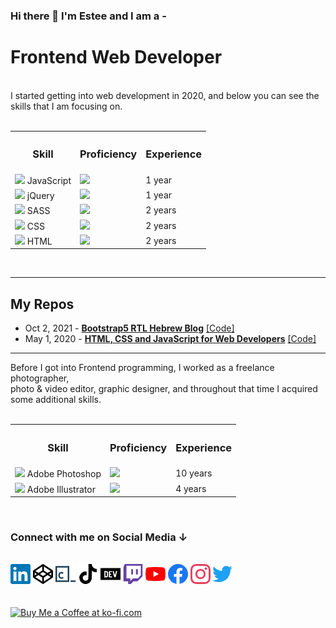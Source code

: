 ### Hi there 👋 I'm Estee and I am a -

<h1>Frontend Web Developer</h1>
<br/>
I started getting into web development in 2020, 
and below you can see the skills that I am focusing on.
<br/>
<br/>
<table width="100%">
    <tr>
      <th><h3>Skill</h3></th>   
      <th><h3>Proficiency</h3></th>  
      <th><h3>Experience</h3></th>  
    </tr>
    <tr>
      <td><img src="https://github.com/esteecodes/icons-and-graphics/blob/main/icomoon/programming/PNG/javascript.png?raw=true"> JavaScript </td>
      <td><img src="https://github.com/esteecodes/icons-and-graphics/blob/main/progress-bar-small/progress-bar-55.png?raw=true"></td>
      <td> 1 year</td>  
    </tr>
    <tr></tr>
    <tr>
      <td><img src="https://github.com/esteecodes/icons-and-graphics/blob/main/icomoon/programming/PNG/jquery.png?raw=true"> jQuery </td>
      <td><img src="https://github.com/esteecodes/icons-and-graphics/blob/main/progress-bar-small/progress-bar-80.png?raw=true"></td>
      <td> 1 year</td>    
    </tr>
    <tr></tr>
    <tr>
      <td><img src="https://github.com/esteecodes/icons-and-graphics/blob/main/icomoon/programming/PNG/sass.png?raw=true"> SASS </td>
      <td><img src="https://github.com/esteecodes/icons-and-graphics/blob/main/progress-bar-small/progress-bar-85.png?raw=true"></td>
      <td> 2 years</td>  
    </tr>
    <tr></tr>
    <tr>
      <td><img src="https://github.com/esteecodes/icons-and-graphics/blob/main/icomoon/programming/PNG/css3.png?raw=true"> CSS </td>
      <td><img src="https://github.com/esteecodes/icons-and-graphics/blob/main/progress-bar-small/progress-bar-85.png?raw=true"></td>
      <td> 2 years</td>  
    </tr>
    <tr></tr>
    <tr>
      <td><img src="https://github.com/esteecodes/icons-and-graphics/blob/main/icomoon/programming/PNG/html5.png?raw=true"> HTML </td>
      <td><img src="https://github.com/esteecodes/icons-and-graphics/blob/main/progress-bar-small/progress-bar-95.png?raw=true"></td>
      <td> 2 years</td>  
    </tr>
</table>
<br/>
<hr>
<h2>My Repos</h2>
<ul>
<li>Oct 2, 2021 - <a href="https://esteecodes.github.io/bootstrap5-Hebrew-blog-rtl/" target="_blank"><strong>Bootstrap5 RTL Hebrew Blog</strong></a> <a href="https://github.com/esteecodes/bootstrap5-Hebrew-blog-rtl" target="_blank">[Code]</a></li>
<li>May 1, 2020 - <a href="https://esteecodes.github.io/HTML-CSS-JS-Coursera/" target="_blank"><strong>HTML, CSS and JavaScript for Web Developers</strong></a> <a href="https://github.com/esteecodes/HTML-CSS-JS-Coursera" target="_blank">[Code]</a></li>
</ul>
<hr>

Before I got into Frontend programming, I worked as a freelance photographer,<br/> 
photo & video editor, graphic designer, and throughout that time I acquired<br/> 
some additional skills.
<br/><br/>
<table width="100%">
    <tr>
      <th><h3>Skill</h3></th>   
      <th><h3>Proficiency</h3></th>  
      <th><h3>Experience</h3></th>  
    </tr>
    <tr>
      <td><img src="https://github.com/esteecodes/icons-and-graphics/blob/main/icomoon/programming/PNG/adobephotoshop.png?raw=true"> Adobe Photoshop </td>
      <td><img src="https://github.com/esteecodes/icons-and-graphics/blob/main/progress-bar-small/progress-bar-95.png?raw=true"></td>
      <td> 10 years</td>  
    </tr>
     <tr>
      <td><img src="https://github.com/esteecodes/icons-and-graphics/blob/main/icomoon/programming/PNG/adobeillustrator.png?raw=true"> Adobe Illustrator </td>
      <td><img src="https://github.com/esteecodes/icons-and-graphics/blob/main/progress-bar-small/progress-bar-55.png?raw=true"></td>
      <td> 4 years</td>  
    </tr>
</table>
<br/>
<h3>Connect with me on Social Media ↓</h3>
<br/>
<a href="https://www.linkedin.com/in/esteecodes/" target="_blank"><img src="https://github.com/esteecodes/icons/blob/main/icomoon/PNG/linkedin.png?raw=true"></a>
<a href="https://codepen.io/esteecodes" target="_blank"><img src="https://github.com/esteecodes/icons/blob/main/icomoon/PNG/codepen.png?raw=true"></a>
<a href="https://www.codecademy.com/profiles/esteecodes" target="_blank"><img src="https://github.com/esteecodes/icons/blob/main/icomoon/PNG/codecademy.png?raw=true"></a>
<a href="https://www.tiktok.com/@esteecodes" target="_blank"><img src="https://github.com/esteecodes/icons/blob/main/icomoon/PNG/tiktok.png?raw=true"></a>
<a href="https://dev.to/esteecodes" target="_blank"><img src="https://github.com/esteecodes/icons/blob/main/icomoon/PNG/dev-dot-to.png?raw=true"></a>
<a href="https://www.twitch.tv/esteecodes" target="_blanc"><img src="https://github.com/esteecodes/icons/blob/main/icomoon/PNG/twitch.png?raw=true"></a>
<a href="https://www.youtube.com/c/EsteeCodes" target="_blank"><img src="https://github.com/esteecodes/icons/blob/main/icomoon/PNG/youtube.png?raw=true"></a>
<a href="https://www.facebook.com/esteecodes" target="_blank"><img src="https://github.com/esteecodes/icons/blob/main/icomoon/PNG/facebook.png?raw=true"></a>
<a href="https://www.instagram.com/esteecodes/" target="_blank"><img src="https://github.com/esteecodes/icons/blob/main/icomoon/PNG/instagram.png?raw=true"></a>
<a href="https://twitter.com/esteecodes" target="_blank"><img src="https://github.com/esteecodes/icons/blob/main/icomoon/PNG/twitter.png?raw=true"></a>
<br><br><br>
<a href='https://ko-fi.com/esteecodes' target='_blank'><img height='36' style='border:0px;height:36px;' src='https://cdn.ko-fi.com/cdn/kofi2.png?v=3' border='0' alt='Buy Me a Coffee at ko-fi.com' /></a>

<!--
**esteecodes/EsteeCodes** is a ✨ _special_ ✨ repository because its `README.md` (this file) appears on your GitHub profile.

Here are some ideas to get you started:

- 🔭 I’m currently working on ...
- 👯 I’m looking to collaborate on ...
- 🤔 I’m looking for help with ...
- 💬 Ask me about ...
- 📫 How to reach me: ...
- 😄 Pronouns: ...
- ⚡ Fun fact: ...
-->
